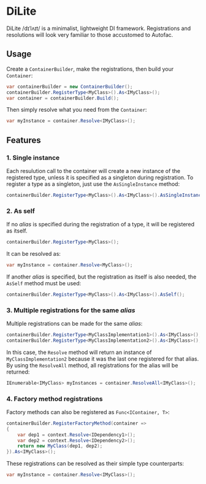 # DiLite

DiLite /dɪˈlʌɪt/ is a minimalist, lightweight DI framework. Registrations and resolutions will look very familiar to those accustomed to Autofac.


## Usage

Create a `ContainerBuilder`, make the registrations, then build your `Container`:
```csharp
var containerBuilder = new ContainerBuilder();
containerBuilder.RegisterType<MyClass>().As<IMyClass>();
var container = containerBuilder.Build();
```
Then simply resolve what you need from the `Container`:
```csharp
var myInstance = container.Resolve<IMyClass>();
```


## Features

### 1. Single instance
Each resulution call to the container will create a new instance of the registered type, unless it is specified as a singleton during registration. To register a type as a singleton, just use the `AsSingleInstance` method:
```csharp
containerBuilder.RegisterType<MyClass>().As<IMyClass>().AsSingleInstance();
```

### 2. As self
If no *alias* is specified during the registration of a type, it will be registered as itself.
```csharp
containerBuilder.RegisterType<MyClass>();
```
It can be resolved as:
```csharp
var myInstance = container.Resolve<MyClass>();
```

If another *alias* is specified, but the registration as itself is also needed, the `AsSelf` method must be used:
```csharp
containerBuilder.RegisterType<MyClass>().As<IMyClass>().AsSelf();
```

### 3. Multiple registrations for the same *alias*
Multiple registrations can be made for the same *alias*:
```csharp
containerBuilder.RegisterType<MyClassImplementation1>().As<IMyClass>();
containerBuilder.RegisterType<MyClassImplementation2>().As<IMyClass>();
```
In this case, the `Resolve` method will return an instance of `MyClassImplementation2` because it was the last one registered for that alias. By using the `ResolveAll` method, all registrations for the alias will be returned:
```csharp
IEnumerable<IMyClass> myInstances = container.ResolveAll<IMyClass>();
```

### 4. Factory method registrations
Factory methods can also be registered as `Func<IContainer, T>`:
```csharp
containerBuilder.RegisterFactoryMethod(container =>
{
    var dep1 = context.Resolve<IDependency1>();
    var dep2 = context.Resolve<IDependency2>();
    return new MyClass(dep1, dep2);
}).As<IMyClass>();
```
These registrations can be resolved as their simple type counterparts:
```csharp
var myInstance = container.Resolve<IMyClass>();
```
